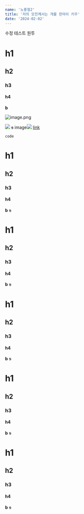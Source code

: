 ```yaml
---
name: '노홍철2'
title: '저의 모친께서는 개를 한마리 키우'
date: '2024-02-02'
---
```

수정 테스트 원투

# h1
## h2
### h3
#### h4
**b**

![image.png](https://firebasestorage.googleapis.com/v0/b/devote-2cce5.appspot.com/o/images%2F69ad1226-8a26-4a2a-9cab-b7eb22b724f0.png?alt=media&token=37a01d8b-7256-441d-8af5-a0eeb210e3e5)

![](https://firebasestorage.googleapis.com/v0/b/devote-2cce5.appspot.com/o/images%2Fimage.png?alt=media&token=a4a82456-b3b5-4892-8373-08f5d981c2bd)
~~s~~
image![](https://firebasestorage.googleapis.com/v0/b/devote-2cce5.appspot.com/o/images%2FFrame%2042.png?alt=media&token=b0aa7c96-d778-45bd-85ed-4dbb0ebb4d2b)
[link](url)
```
code
```
# h1
## h2
### h3
#### h4
**b**
~~s~~
# h1
## h2
### h3
#### h4
**b**
~~s~~
# h1
## h2
### h3
#### h4
**b**
~~s~~
# h1
## h2
### h3
#### h4
**b**
~~s~~
# h1
## h2
### h3
#### h4
**b**
~~s~~

